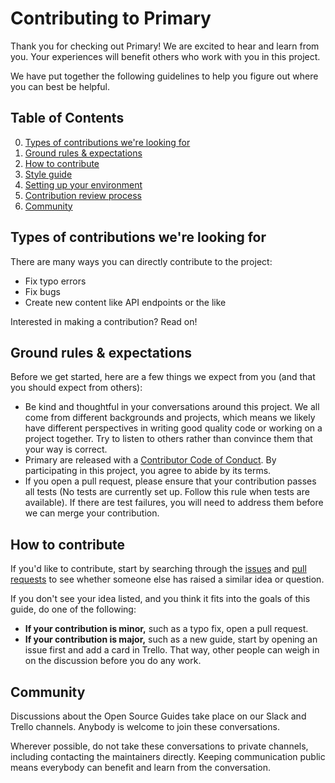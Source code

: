# Contributing to Primary
Thank you for checking out Primary! We are excited to hear and learn from you. Your experiences will benefit others who work with you in this project.

We have put together the following guidelines to help you figure out where you can best be helpful.

## Table of Contents
0. [Types of contributions we're looking for](#types-of-contributions-were-looking-for)
0. [Ground rules & expectations](#ground-rules--expectations)
0. [How to contribute](#how-to-contribute)
0. [Style guide](#style-guide)
0. [Setting up your environment](#setting-up-your-environment)
0. [Contribution review process](#contribution-review-process)
0. [Community](#community)

## Types of contributions we're looking for
There are many ways you can directly contribute to the project:

* Fix typo errors
* Fix bugs
* Create new content like API endpoints or the like

Interested in making a contribution? Read on!

## Ground rules & expectations
Before we get started, here are a few things we expect from you (and that you should expect from others):

* Be kind and thoughtful in your conversations around this project. We all come from different backgrounds and projects, which means we likely have different perspectives in writing good quality code or working on a project together. Try to listen to others rather than convince them that your way is correct.
* Primary are released with a [Contributor Code of Conduct](./CODE_OF_CONDUCT.md). By participating in this project, you agree to abide by its terms.
* If you open a pull request, please ensure that your contribution passes all tests (No tests are currently set up. Follow this rule when tests are available). If there are test failures, you will need to address them before we can merge your contribution.

## How to contribute
If you'd like to contribute, start by searching through the [issues](https://github.com/javascriptteacher/primary/issues) and [pull requests](https://github.com/javascriptteacher/primary/pulls) to see whether someone else has raised a similar idea or question.

If you don't see your idea listed, and you think it fits into the goals of this guide, do one of the following:
* **If your contribution is minor,** such as a typo fix, open a pull request.
* **If your contribution is major,** such as a new guide, start by opening an issue first and add a card in Trello. That way, other people can weigh in on the discussion before you do any work.

## Community
Discussions about the Open Source Guides take place on our Slack and Trello channels. Anybody is welcome to join these conversations.

Wherever possible, do not take these conversations to private channels, including contacting the maintainers directly. Keeping communication public means everybody can benefit and learn from the conversation.

